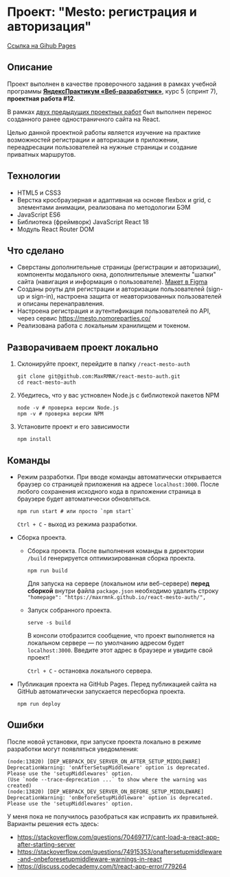 # Проект: "Mesto: регистрация и авторизация"
[Ссылка на Gihub Pages](https://maxrmnk.github.io/react-mesto-auth/)

## Описание
Проект выполнен в качестве проверочного задания в рамках учебной программы **[ЯндексПрактикум «Веб-разработчик»](https://practicum.yandex.ru/web/)**, курс 5 (спринт 7), **проектная работа #12**.

В рамках [двух предыдущих проектных работ](https://github.com/MaxRMNK/mesto-react) был выполнен перенос созданного ранее одностраничного сайта на React.

Целью данной проектной работы является изучение на практике возможностей регистрации и авторизации в приложении, переадресации пользователей на нужные страницы и создание приватных маршрутов.

## Технологии
 - HTML5 и CSS3
 - Верстка кросбраузерная и адаптивная на основе flexbox и grid, с элементами анимации, реализована по методологии БЭМ
 - JavaScript ES6
 - Библиотека (фреймворк) JavaScript React 18
 - Модуль React Router DOM

## Что сделано
  * Сверстаны дополнительные страницы (регистрации и авторизации), компоненты модального окна, дополнительные элементы "шапки" сайта (навигация и информация о пользователе). [Макет в Figma](https://www.figma.com/file/5H3gsn5lIGPwzBPby9jAOo/Sprint-14-RU?node-id=0%3A1)
  * Созданы роуты для регистрации и авторизации пользователей (sign-up и sign-in), настроена защита от неавторизованных пользователей и описаны перенаправления.
  * Настроена регистрация и аутентификация пользователей по API, через сервис https://mesto.nomoreparties.co/
  * Реализована работа с локальным хранилищем и токеном.

## Разворачиваем проект локально
1. Склонируйте проект, перейдите в папку `/react-mesto-auth`
    ```shell
    git clone git@github.com:MaxRMNK/react-mesto-auth.git
    cd react-mesto-auth
    ```
2. Убедитесь, что у вас устновлен Node.js с библиотекой пакетов NPM
    ```shell
    node -v # проверка версии Node.js
    npm -v # проверка версии NPM
    ```
3. Установите проект и его зависимости
    ```shell
    npm install
    ```
## Команды
* Режим разработки. При вводе команды автоматически открывается браузер со страницей приложения на адресе `localhost:3000`. После любого сохранения исходного кода в приложении страница в браузере будет автоматически обновляться.
    ```shell
    npm run start # или просто `npm start`
    ```
    `Ctrl + C` - выход из режима разработки.

* Сборка проекта.
  - Сборка проекта. После выполнения команды в директории `/build` генерируется оптимизированная сборка проекта.
    ```shell
    npm run build
    ```
    Для запуска на сервере (локальном или веб-сервере) **перед сборкой** внутри файла `package.json` необходимо удалить строку `"homepage": "https://maxrmnk.github.io/react-mesto-auth/",`

  - Запуск собранного проекта.
    ```shell
    serve -s build
    ```
    В консоли отобразится сообщение, что проект выполняется на локальном сервере — по умолчанию адресом будет `localhost:3000`. Введите этот адрес в браузере и увидите свой проект!

    `Ctrl + C` - остановка локального сервера.

* Публикация проекта на GitHub Pages. Перед публикацией сайта на GitHub автоматически запускается пересборка проекта.
    ```shell
    npm run deploy
    ```

## Ошибки
После новой установки, при запуске проекта локально в режиме разработки могут появляться уведомления:
```shell
(node:13820) [DEP_WEBPACK_DEV_SERVER_ON_AFTER_SETUP_MIDDLEWARE] DeprecationWarning: 'onAfterSetupMiddleware' option is deprecated. Please use the 'setupMiddlewares' option.
(Use `node --trace-deprecation ...` to show where the warning was created)
(node:13820) [DEP_WEBPACK_DEV_SERVER_ON_BEFORE_SETUP_MIDDLEWARE] DeprecationWarning: 'onBeforeSetupMiddleware' option is deprecated. Please use the 'setupMiddlewares' option.
```

У меня пока не получилось разобраться как исправить их правильней. Варианты решения есть здесь:
* https://stackoverflow.com/questions/70469717/cant-load-a-react-app-after-starting-server
* https://stackoverflow.com/questions/74915353/onaftersetupmiddleware-and-onbeforesetupmiddleware-warnings-in-react
* https://discuss.codecademy.com/t/react-app-error/779264
